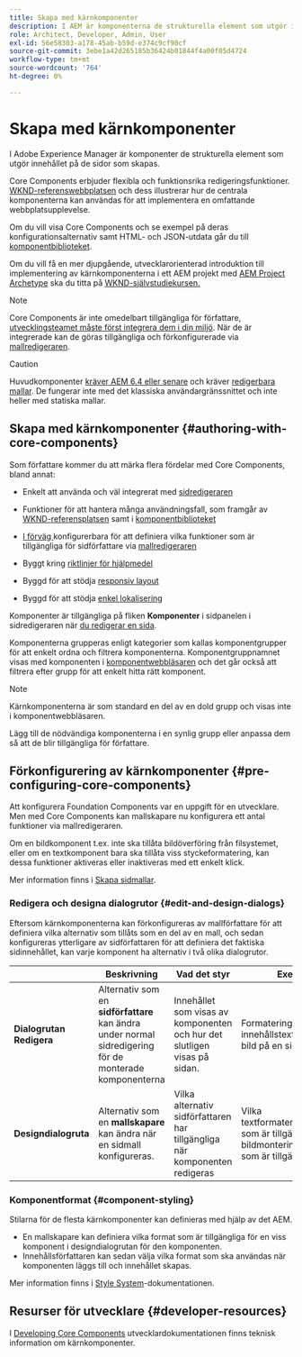 ```yaml
---
title: Skapa med kärnkomponenter
description: I AEM är komponenterna de strukturella element som utgör innehållet på de sidor som skapas - Core Components erbjuder flexibla och funktionsrika redigeringsfunktioner.
role: Architect, Developer, Admin, User
exl-id: 56e58303-a178-45ab-b59d-e374c9cf90cf
source-git-commit: 3ebe1a42d265185b36424b01844f4a00f05d4724
workflow-type: tm+mt
source-wordcount: '764'
ht-degree: 0%

---
```


# Skapa med kärnkomponenter

I Adobe Experience Manager är komponenter de strukturella element som utgör innehållet på de sidor som skapas.

Core Components erbjuder flexibla och funktionsrika redigeringsfunktioner. [WKND-referenswebbplatsen](https://wknd.site) och dess illustrerar hur de centrala komponenterna kan användas för att implementera en omfattande webbplatsupplevelse.

Om du vill visa Core Components och se exempel på deras konfigurationsalternativ samt HTML- och JSON-utdata går du till [komponentbiblioteket](https://adobe.com/go/aem_cmp_library).

Om du vill få en mer djupgående, utvecklarorienterad introduktion till implementering av kärnkomponenterna i ett AEM projekt med [AEM Project Archetype](/help/developing/archetype/overview.md) ska du titta på [WKND-självstudiekursen.](https://docs.adobe.com/content/help/en/experience-manager-learn/getting-started-wknd-tutorial-develop/overview.html)

>[!NOTE]
>
>Core Components är inte omedelbart tillgängliga för författare, [utvecklingsteamet måste först integrera dem i din miljö](/help/get-started/using.md). När de är integrerade kan de göras tillgängliga och förkonfigurerade via [mallredigeraren](https://docs.adobe.com/content/help/en/experience-manager-cloud-service/sites/authoring/features/templates.html).

>[!CAUTION]
>
>Huvudkomponenter [kräver AEM 6.4 eller senare](/help/versions.md) och kräver [redigerbara mallar](https://docs.adobe.com/content/help/en/experience-manager-cloud-service/sites/authoring/features/templates.html). De fungerar inte med det klassiska användargränssnittet och inte heller med statiska mallar.

## Skapa med kärnkomponenter {#authoring-with-core-components}

Som författare kommer du att märka flera fördelar med Core Components, bland annat:

* Enkelt att använda och väl integrerat med [sidredigeraren](https://docs.adobe.com/content/help/en/experience-manager-cloud-service/sites/authoring/fundamentals/editing-content.html)

* Funktioner för att hantera många användningsfall, som framgår av [WKND-referensplatsen](https://wknd.site) samt i [komponentbiblioteket](https://adobe.com/go/aem_cmp_library)

* [I förväg ](#pre-configuring-core-components) konfigurerbara för att definiera vilka funktioner som är tillgängliga för sidförfattare via  [mallredigeraren](https://docs.adobe.com/content/help/en/experience-manager-cloud-service/sites/authoring/features/templates.html)

* Byggt kring [riktlinjer för hjälpmedel](https://docs.adobe.com/content/help/en/experience-manager-cloud-service/sites/authoring/fundamentals/accessible-content.html)

* Byggd för att stödja [responsiv layout](https://docs.adobe.com/content/help/en/experience-manager-cloud-service/sites/authoring/features/responsive-layout.html)

* Byggd för att stödja [enkel lokalisering](localization.md)

Komponenter är tillgängliga på fliken **Komponenter** i sidpanelen i sidredigeraren när [du redigerar en sida](https://docs.adobe.com/content/help/en/experience-manager-cloud-service/sites/authoring/fundamentals/editing-content.html).

Komponenterna grupperas enligt kategorier som kallas komponentgrupper för att enkelt ordna och filtrera komponenterna. Komponentgruppnamnet visas med komponenten i [komponentwebbläsaren](https://docs.adobe.com/content/help/en/experience-manager-cloud-service/sites/authoring/fundamentals/editing-content.html) och det går också att filtrera efter grupp för att enkelt hitta rätt komponent.

>[!NOTE]
>
>Kärnkomponenterna är som standard en del av en dold grupp och visas inte i komponentwebbläsaren.
>
>Lägg till de nödvändiga komponenterna i en synlig grupp eller anpassa dem så att de blir tillgängliga för författare.

## Förkonfigurering av kärnkomponenter {#pre-configuring-core-components}

Att konfigurera Foundation Components var en uppgift för en utvecklare. Men med Core Components kan mallskapare nu konfigurera ett antal funktioner via mallredigeraren.

Om en bildkomponent t.ex. inte ska tillåta bildöverföring från filsystemet, eller om en textkomponent bara ska tillåta viss styckeformatering, kan dessa funktioner aktiveras eller inaktiveras med ett enkelt klick.

Mer information finns i [Skapa sidmallar](https://docs.adobe.com/content/help/en/experience-manager-cloud-service/sites/authoring/features/templates.html).

### Redigera och designa dialogrutor {#edit-and-design-dialogs}

Eftersom kärnkomponenterna kan förkonfigureras av mallförfattare för att definiera vilka alternativ som tillåts som en del av en mall, och sedan konfigureras ytterligare av sidförfattaren för att definiera det faktiska sidinnehållet, kan varje komponent ha alternativ i två olika dialogrutor.

|  | Beskrivning | Vad det styr | Exempel |
|--- |--- |--- |--- |
| **Dialogrutan Redigera** | Alternativ som en **sidförfattare** kan ändra under normal sidredigering för de monterade komponenterna | Innehållet som visas av komponenten och hur det slutligen visas på sidan. | Formatering av innehållstext, rotera en bild på en sida |
| **Designdialogruta** | Alternativ som en **mallskapare** kan ändra när en sidmall konfigureras. | Vilka alternativ sidförfattaren har tillgängliga när komponenten redigeras | Vilka textformateringsalternativ som är tillgängliga, vilka bildmonteringsalternativ som är tillgängliga |

### Komponentformat {#component-styling}

Stilarna för de flesta kärnkomponenter kan definieras med hjälp av det AEM.

* En mallskapare kan definiera vilka format som är tillgängliga för en viss komponent i designdialogrutan för den komponenten.
* Innehållsförfattaren kan sedan välja vilka format som ska användas när komponenten läggs till och innehållet skapas.

Mer information finns i [Style System](https://docs.adobe.com/content/help/en/experience-manager-cloud-service/sites/authoring/features/style-system.html)-dokumentationen.

## Resurser för utvecklare {#developer-resources}

I [Developing Core Components](/help/developing/overview.md) utvecklardokumentationen finns teknisk information om kärnkomponenter.

